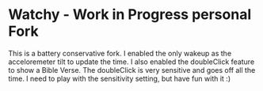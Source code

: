 # Watchy - Work in Progress personal Fork

This is a battery conservative fork.  I enabled the only wakeup as the acceloremeter tilt to update the time.  I also enabled the doubleClick feature to show a Bible Verse.  The doubleClick is very sensitive and goes off all the time. I need to play with the sensitivity setting, but have fun with it :) 
    
    
